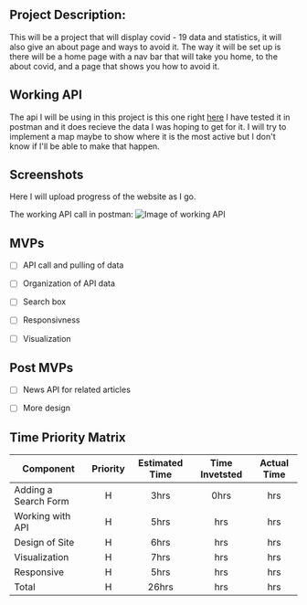 ## Project Description:
This will be a project that will display covid - 19 data and statistics, it will also give an about page and ways to avoid it. 
The way it will be set up is there will be a home page with a nav bar that will take you home, to the about covid, and a page
that shows you how to avoid it.

## Working API 
The api I will be using in this project is this one right [here](https://documenter.getpostman.com/view/10808728/SzS8rjbc?version=latest#intro)
I have tested it in postman and it does recieve the data I was hoping to get for it. I will try to implement a map maybe to show where it is the most active but I don't know if I'll be able to make that happen. 

## Screenshots
Here I will upload progress of the website as I go. 


The working API call in postman: 
![Image of working API](https://i.imgur.com/fhyUhhx.png)


## MVPs

- [ ] API call and pulling of data
- [ ] Organization of API data
- [ ] Search box
- [ ] Responsivness
- [ ] Visualization


## Post MVPs

- [ ] News API for related articles
- [ ] More design


## Time Priority Matrix

| Component | Priority | Estimated Time | Time Invetsted | Actual Time |
| --- | :---: |  :---: | :---: | :---: |
| Adding a Search Form | H | 3hrs| 0hrs | hrs |
| Working with API | H | 5hrs| hrs | hrs |
| Design of Site | H | 6hrs| hrs | hrs |
| Visualization | H | 7hrs| hrs | hrs |
| Responsive | H | 5hrs| hrs | hrs |
| Total | H | 26hrs| hrs | hrs |